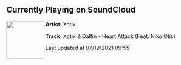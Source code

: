 ## Currently Playing on SoundCloud

[<img align="left" width="100" src="https://i1.sndcdn.com/artworks-UzZPlregVmD8ITQy-1zfjIw-t500x500.jpg">](https://soundcloud.com/xotixmusic/xotix-dalfin-heart-attack)

**Artist**: Xotix 

**Track**: Xotix & Dalfin - Heart Attack (Feat. Niko Otis)

Last updated at 07/19/2021 09:55
